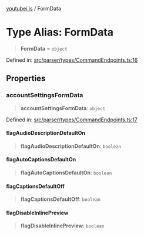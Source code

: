 [youtubei.js](../README.md) / FormData

# Type Alias: FormData

> **FormData** = `object`

Defined in: [src/parser/types/CommandEndpoints.ts:16](https://github.com/LuanRT/YouTube.js/blob/0733f60b57877f6b8b87dfd5cc6195b5085f5c09/src/parser/types/CommandEndpoints.ts#L16)

## Properties

### accountSettingsFormData

> **accountSettingsFormData**: `object`

Defined in: [src/parser/types/CommandEndpoints.ts:17](https://github.com/LuanRT/YouTube.js/blob/0733f60b57877f6b8b87dfd5cc6195b5085f5c09/src/parser/types/CommandEndpoints.ts#L17)

#### flagAudioDescriptionDefaultOn

> **flagAudioDescriptionDefaultOn**: `boolean`

#### flagAutoCaptionsDefaultOn

> **flagAutoCaptionsDefaultOn**: `boolean`

#### flagCaptionsDefaultOff

> **flagCaptionsDefaultOff**: `boolean`

#### flagDisableInlinePreview

> **flagDisableInlinePreview**: `boolean`
